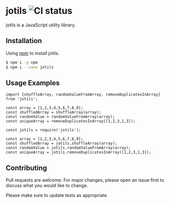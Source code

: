 # jotils ![CI status](https://img.shields.io/badge/build-passing-brightgreen.svg)

jotils is a JavaScript utility library.

## Installation

Using [npm](https://www.npmjs.com/package/jotils) to install jotils.

```bash
$ npm i -g npm
$ npm i --save jotils
```

## Usage Examples

```react
import {shuffleArray, randomValueFromArray, removeDuplicatesInArray} from 'jotils';

const array = [1,2,3,4,5,6,7,8,9];
const shuffledArray = shuffleArray(array);
const randomValue = randomValueFromArray(array); 
const uniqueArray = removeDuplicatesInArray([1,2,3,1,3]);
```

```react
const jotils = require('jotils');

const array = [1,2,3,4,5,6,7,8,9];
const shuffledArray = jotils.shuffleArray(array);
const randomValue = jotils.randomValueFromArray(array); 
const uniqueArray = jotils.removeDuplicatesInArray([1,2,3,1,3]);
```

## Contributing
Pull requests are welcome. For major changes, please open an issue first to discuss what you would like to change.

Please make sure to update tests as appropriate.
